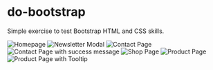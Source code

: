do-bootstrap
============

Simple exercise to test Bootstrap HTML and CSS skills.

![Homepage](https://raw.githubusercontent.com/kaoskeya/do-bootstrap/master/designs/1-home.jpg)
![Newsletter Modal](https://raw.githubusercontent.com/kaoskeya/do-bootstrap/master/designs/2-home-newsletter-modal.jpg)
![Contact Page](https://raw.githubusercontent.com/kaoskeya/do-bootstrap/master/designs/3-contact.jpg)
![Contact Page with success message](https://raw.githubusercontent.com/kaoskeya/do-bootstrap/master/designs/4-contact-success-2.jpg)
![Shop Page](https://raw.githubusercontent.com/kaoskeya/do-bootstrap/master/designs/5-shop-page.jpg)
![Product Page](https://raw.githubusercontent.com/kaoskeya/do-bootstrap/master/designs/6-product-page.jpg)
![Product Page with Tooltip](https://raw.githubusercontent.com/kaoskeya/do-bootstrap/master/designs/7-product-page-tooltip.jpg)

